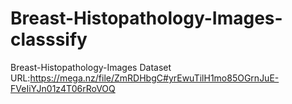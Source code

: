 # Breast-Histopathology-Images-classsify
Breast-Histopathology-Images Dataset URL:https://mega.nz/file/ZmRDHbgC#yrEwuTilH1mo85OGrnJuE-FVeIiYJn01z4T06rRoVOQ
 
